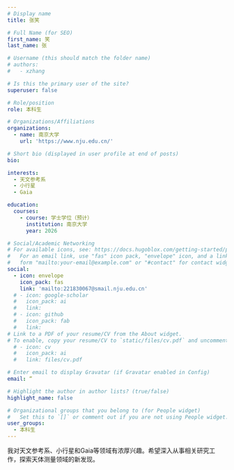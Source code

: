 ```yaml
---
# Display name
title: 张笑

# Full Name (for SEO)
first_name: 笑
last_name: 张

# Username (this should match the folder name)
# authors:
#   - xzhang

# Is this the primary user of the site?
superuser: false

# Role/position
role: 本科生

# Organizations/Affiliations
organizations:
  - name: 南京大学
    url: 'https://www.nju.edu.cn/'

# Short bio (displayed in user profile at end of posts)
bio: 

interests:
  - 天文参考系
  - 小行星
  - Gaia

education:
  courses:
    - course: 学士学位（预计）
      institution: 南京大学
      year: 2026

# Social/Academic Networking
# For available icons, see: https://docs.hugoblox.com/getting-started/page-builder/#icons
#   For an email link, use "fas" icon pack, "envelope" icon, and a link in the
#   form "mailto:your-email@example.com" or "#contact" for contact widget.
social:
  - icon: envelope
    icon_pack: fas
    link: 'mailto:221830067@smail.nju.edu.cn'
  # - icon: google-scholar
  #   icon_pack: ai
  #   link: 
  # - icon: github
  #   icon_pack: fab
  #   link: 
# Link to a PDF of your resume/CV from the About widget.
# To enable, copy your resume/CV to `static/files/cv.pdf` and uncomment the lines below.
  # - icon: cv
  #   icon_pack: ai
  #   link: files/cv.pdf

# Enter email to display Gravatar (if Gravatar enabled in Config)
email: “

# Highlight the author in author lists? (true/false)
highlight_name: false

# Organizational groups that you belong to (for People widget)
#   Set this to `[]` or comment out if you are not using People widget.
user_groups:
  - 本科生
---
```


我对天文参考系、小行星和Gaia等领域有浓厚兴趣。希望深入从事相关研究工作，探索天体测量领域的新发现。